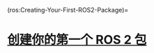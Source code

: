(ros:Creating-Your-First-ROS2-Package)=
# [创建你的第一个 ROS 2 包](https://docs.ros.org/en/galactic/Tutorials/Creating-Your-First-ROS2-Package.html)